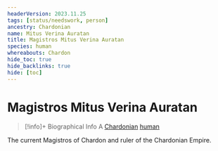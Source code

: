 ```yaml
---
headerVersion: 2023.11.25
tags: [status/needswork, person]
ancestry: Chardonian
name: Mitus Verina Auratan
title: Magistros Mitus Verina Auratan
species: human
whereabouts: Chardon
hide_toc: true
hide_backlinks: true
hide: [toc]
---
```

# Magistros Mitus Verina Auratan
>[!info]+ Biographical Info
> A [Chardonian](<../../gazetteer/west-coast/chardonian-empire/chardonian-empire.md>) [human](<../../species/humans/humans.md>)
>> 

The current Magistros of Chardon and ruler of the Chardonian Empire. 